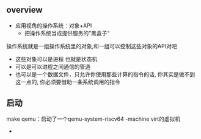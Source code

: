 ## overview

- 应用视角的操作系统：对象+API
  - 把操作系统当成提供服务的”黑盒子“

操作系统就是一组操作系统里的对象,和一组可以控制这些对象的API对吧

- 这些对象可以是进程
  也就是状态机
- 可以是可以进程之间通信的管道
- 也可以是一个数据文件，只允许你使用那些计算的指令的话, 你其实是做不到这一点的, 你必须要借助一条系统调用的指令

## 启动

make qemu：启动了一个qemu-system-riscv64 -machine virt的虚拟机

- 

